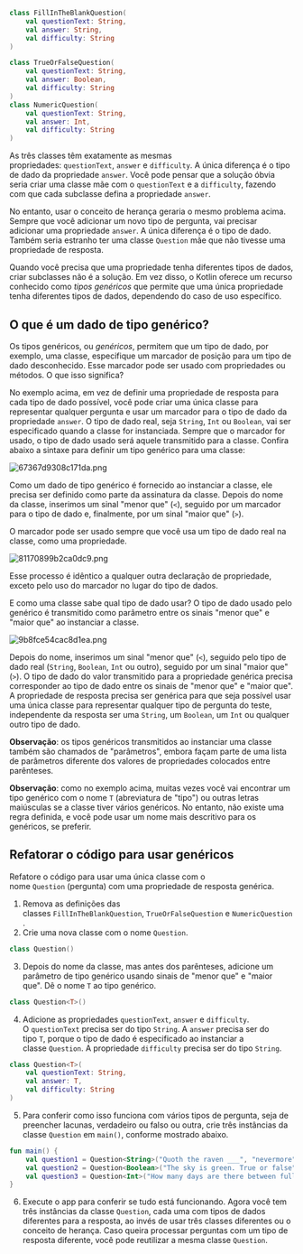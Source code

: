 ```Kotlin
class FillInTheBlankQuestion(
    val questionText: String,
    val answer: String,
    val difficulty: String
)

class TrueOrFalseQuestion(
    val questionText: String,
    val answer: Boolean,
    val difficulty: String
)
class NumericQuestion(
    val questionText: String,
    val answer: Int,
    val difficulty: String
)
```

As três classes têm exatamente as mesmas propriedades: `questionText`, `answer` e `difficulty`. A única diferença é o tipo de dado da propriedade `answer`. Você pode pensar que a solução óbvia seria criar uma classe mãe com o `questionText` e a `difficulty`, fazendo com que cada subclasse defina a propriedade `answer`.

No entanto, usar o conceito de herança geraria o mesmo problema acima. Sempre que você adicionar um novo tipo de pergunta, vai precisar adicionar uma propriedade `answer`. A única diferença é o tipo de dado. Também seria estranho ter uma classe `Question` mãe que não tivesse uma propriedade de resposta.

Quando você precisa que uma propriedade tenha diferentes tipos de dados, criar subclasses não é a solução. Em vez disso, o Kotlin oferece um recurso conhecido como _tipos genéricos_ que permite que uma única propriedade tenha diferentes tipos de dados, dependendo do caso de uso específico.

## O que é um dado de tipo genérico?

Os tipos genéricos, ou _genéricos_, permitem que um tipo de dado, por exemplo, uma classe, especifique um marcador de posição para um tipo de dado desconhecido. Esse marcador pode ser usado com propriedades ou métodos. O que isso significa?

No exemplo acima, em vez de definir uma propriedade de resposta para cada tipo de dado possível, você pode criar uma única classe para representar qualquer pergunta e usar um marcador para o tipo de dado da propriedade `answer`. O tipo de dado real, seja `String`, `Int` ou `Boolean`, vai ser especificado quando a classe for instanciada. Sempre que o marcador for usado, o tipo de dado usado será aquele transmitido para a classe. Confira abaixo a sintaxe para definir um tipo genérico para uma classe:

![67367d9308c171da.png](https://developer.android.com/static/codelabs/basic-android-kotlin-compose-generics/img/67367d9308c171da.png?hl=pt-br)

Como um dado de tipo genérico é fornecido ao instanciar a classe, ele precisa ser definido como parte da assinatura da classe. Depois do nome da classe, inserimos um sinal "menor que" (`<`), seguido por um marcador para o tipo de dado e, finalmente, por um sinal "maior que" (`>`).

O marcador pode ser usado sempre que você usa um tipo de dado real na classe, como uma propriedade.

![81170899b2ca0dc9.png](https://developer.android.com/static/codelabs/basic-android-kotlin-compose-generics/img/81170899b2ca0dc9.png?hl=pt-br)

Esse processo é idêntico a qualquer outra declaração de propriedade, exceto pelo uso do marcador no lugar do tipo de dados.

E como uma classe sabe qual tipo de dado usar? O tipo de dado usado pelo genérico é transmitido como parâmetro entre os sinais "menor que" e "maior que" ao instanciar a classe.

![9b8fce54cac8d1ea.png](https://developer.android.com/static/codelabs/basic-android-kotlin-compose-generics/img/9b8fce54cac8d1ea.png?hl=pt-br)

Depois do nome, inserimos um sinal "menor que" (`<`), seguido pelo tipo de dado real (`String`, `Boolean`, `Int` ou outro), seguido por um sinal "maior que" (`>`). O tipo de dado do valor transmitido para a propriedade genérica precisa corresponder ao tipo de dado entre os sinais de "menor que" e "maior que". A propriedade de resposta precisa ser genérica para que seja possível usar uma única classe para representar qualquer tipo de pergunta do teste, independente da resposta ser uma `String`, um `Boolean`, um `Int` ou qualquer outro tipo de dado.

**Observação**: os tipos genéricos transmitidos ao instanciar uma classe também são chamados de "parâmetros", embora façam parte de uma lista de parâmetros diferente dos valores de propriedades colocados entre parênteses.

**Observação**: como no exemplo acima, muitas vezes você vai encontrar um tipo genérico com o nome `T` (abreviatura de "tipo") ou outras letras maiúsculas se a classe tiver vários genéricos. No entanto, não existe uma regra definida, e você pode usar um nome mais descritivo para os genéricos, se preferir.

## Refatorar o código para usar genéricos

Refatore o código para usar uma única classe com o nome `Question` (pergunta) com uma propriedade de resposta genérica.

1. Remova as definições das classes `FillInTheBlankQuestion`, `TrueOrFalseQuestion` e `NumericQuestion`.
2. Crie uma nova classe com o nome `Question`.

```Kotlin
class Question()
```

3. Depois do nome da classe, mas antes dos parênteses, adicione um parâmetro de tipo genérico usando sinais de "menor que" e "maior que". Dê o nome `T` ao tipo genérico.

```Kotlin
class Question<T>()
```

4. Adicione as propriedades `questionText`, `answer` e `difficulty`. O `questionText` precisa ser do tipo `String`. A `answer` precisa ser do tipo `T`, porque o tipo de dado é especificado ao instanciar a classe `Question`. A propriedade `difficulty` precisa ser do tipo `String`.

```Kotlin
class Question<T>(    
	val questionText: String,    
	val answer: T,    
	val difficulty: String
)
```

5. Para conferir como isso funciona com vários tipos de pergunta, seja de preencher lacunas, verdadeiro ou falso ou outra, crie três instâncias da classe `Question` em `main()`, conforme mostrado abaixo.

```Kotlin
fun main() {
    val question1 = Question<String>("Quoth the raven ___", "nevermore", "medium")
    val question2 = Question<Boolean>("The sky is green. True or false", false, "easy")
    val question3 = Question<Int>("How many days are there between full moons?", 28, "hard")
}
```

6. Execute o app para conferir se tudo está funcionando. Agora você tem três instâncias da classe `Question`, cada uma com tipos de dados diferentes para a resposta, ao invés de usar três classes diferentes ou o conceito de herança. Caso queira processar perguntas com um tipo de resposta diferente, você pode reutilizar a mesma classe `Question`.